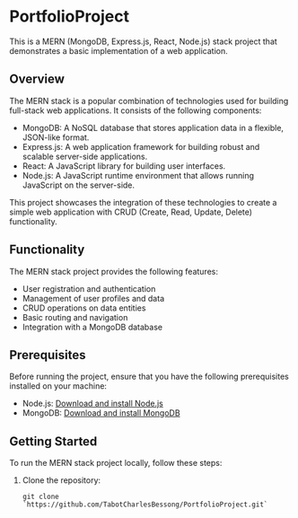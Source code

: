 # PortfolioProject

This is a MERN (MongoDB, Express.js, React, Node.js) stack project that demonstrates a basic implementation of a web application.

## Overview

The MERN stack is a popular combination of technologies used for building full-stack web applications. It consists of the following components:

- MongoDB: A NoSQL database that stores application data in a flexible, JSON-like format.
- Express.js: A web application framework for building robust and scalable server-side applications.
- React: A JavaScript library for building user interfaces.
- Node.js: A JavaScript runtime environment that allows running JavaScript on the server-side.

This project showcases the integration of these technologies to create a simple web application with CRUD (Create, Read, Update, Delete) functionality.

## Functionality

The MERN stack project provides the following features:

- User registration and authentication
- Management of user profiles and data
- CRUD operations on data entities
- Basic routing and navigation
- Integration with a MongoDB database

## Prerequisites

Before running the project, ensure that you have the following prerequisites installed on your machine:

- Node.js: [Download and install Node.js](https://nodejs.org)
- MongoDB: [Download and install MongoDB](https://www.mongodb.com)

## Getting Started

To run the MERN stack project locally, follow these steps:

1. Clone the repository:

   ```shell
   git clone `https://github.com/TabotCharlesBessong/PortfolioProject.git`

